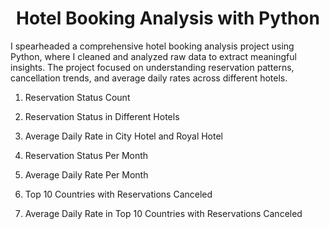 <p align="center">
<h1 align="center">Hotel Booking Analysis with Python</h1>
</p>

I spearheaded a comprehensive hotel booking analysis project using Python, where I cleaned and analyzed raw data to extract meaningful insights. The project focused on understanding reservation patterns, cancellation trends, and average daily rates across different hotels.

1. Reservation Status Count

2. Reservation Status in Different Hotels

3. Average Daily Rate in City Hotel and Royal Hotel

4. Reservation Status Per Month

5. Average Daily Rate Per Month

6. Top 10 Countries with Reservations Canceled

7. Average Daily Rate in Top 10 Countries with Reservations Canceled
